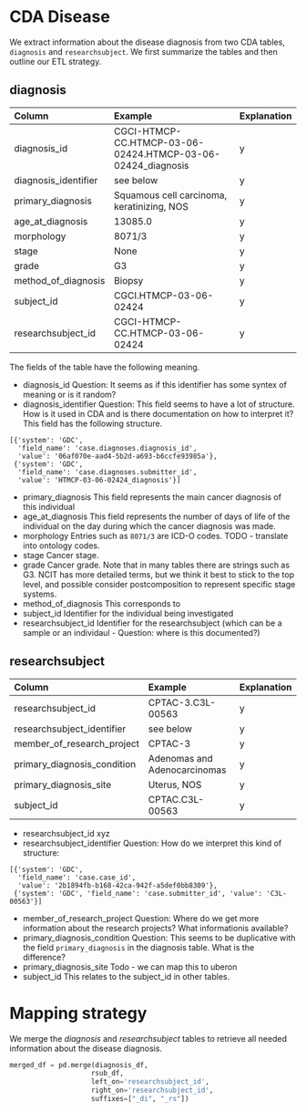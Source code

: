 # CDA Disease

We extract information about the disease diagnosis from two CDA tables, `diagnosis` and `researchsubject`. We first summarize the tables and then outline our ETL strategy.



## diagnosis


| Column          | Example        | Explanation |
|:----------------|:---------------|:----------------|
| diagnosis_id | CGCI-HTMCP-CC.HTMCP-03-06-02424.HTMCP-03-06-02424_diagnosis| y |
| diagnosis_identifier | see below | y |
| primary_diagnosis | Squamous cell carcinoma, keratinizing, NOS | y |
| age_at_diagnosis | 13085.0 | y |
| morphology | 8071/3 | y |
| stage | None | y |
| grade | G3 | y |
| method_of_diagnosis | Biopsy | y |
| subject_id | CGCI.HTMCP-03-06-02424 | y |
| researchsubject_id | CGCI-HTMCP-CC.HTMCP-03-06-02424| y |


The fields of the table have the following meaning.

- diagnosis_id
Question: It seems as if this identifier has some syntex of meaning or is it random?
- diagnosis_identifier
Question: This field seems to have a lot of structure. How is it used in CDA and is there documentation on how to interpret it?
This field has the following structure.
```
[{'system': 'GDC',
  'field_name': 'case.diagnoses.diagnosis_id',
  'value': '06af070e-aad4-5b2d-a693-b6ccfe93985a'},
 {'system': 'GDC',
  'field_name': 'case.diagnoses.submitter_id',
  'value': 'HTMCP-03-06-02424_diagnosis'}]
```
- primary_diagnosis
This field represents the main cancer diagnosis of this individual
- age_at_diagnosis
This field represents the number of days of life of the individual on the day during which the cancer diagnosis was made.
- morphology
Entries such as `8071/3` are ICD-O codes. TODO - translate into ontology codes.
- stage
Cancer stage.
- grade
Cancer grade. Note that in many tables there are strings such as G3. NCIT has more detailed terms, but we think it best to stick to the top level, and possible consider postcomposition to represent specific stage systems.
- method_of_diagnosis
This corresponds to
- subject_id
Identifier for the individual being investigated
- researchsubject_id
Identifier for the researchsubject (which can be a sample or an individaul - Question: where is this documented?)


## researchsubject


| Column          | Example        | Explanation |
|:----------------|:---------------|:----------------|
| researchsubject_id | CPTAC-3.C3L-00563 | y |
|  researchsubject_identifier     | see below | y |
|   member_of_research_project    | CPTAC-3 | y |
|  primary_diagnosis_condition     | Adenomas and Adenocarcinomas | y |
|  primary_diagnosis_site     | Uterus, NOS  | y |
|   subject_id    | CPTAC.C3L-00563 | y |


- researchsubject_id
xyz
- researchsubject_identifier
Question: How do we interpret this kind of structure:
```
[{'system': 'GDC',
  'field_name': 'case.case_id',
  'value': '2b1894fb-b168-42ca-942f-a5def0bb8309'},
 {'system': 'GDC', 'field_name': 'case.submitter_id', 'value': 'C3L-00563'}]
```

- member_of_research_project
Question: Where do we get more information about the research projects? What informationis available?
- primary_diagnosis_condition
Question: This seems to be duplicative with the field `primary_diagnosis` in the diagnosis table. What is the difference?
- primary_diagnosis_site
Todo - we can map this to uberon
- subject_id
This relates to the subject_id in other tables.


# Mapping strategy

We merge the *diagnosis* and *researchsubject* tables to retrieve all needed information about the disease diagnosis.

```python title="Merging diagnosis and researchsubject via the researchsubject_id"
merged_df = pd.merge(diagnosis_df,
                    rsub_df,
                    left_on='researchsubject_id',
                    right_on='researchsubject_id',
                    suffixes=["_di", "_rs"])
```



